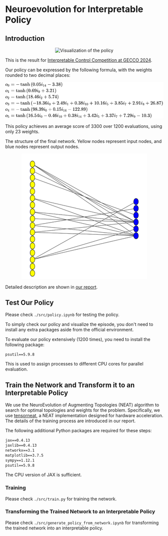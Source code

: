 # Neuroevolution for Interpretable Policy

## Introduction
<div style="text-align: center;">
    <img src="./results/animation.gif" alt="Visualization of the policy"  width="300" height="300">
</div>

This is the result for [Interpretable Control Competition at GECCO 2024](https://giorgia-nadizar.github.io/interpretable-control-competition/).

Our policy can be expressed by the following formula, with the weights rounded to two decimal places:

![formula](./results/formula.svg)

This policy achieves an average score of 3300 over 1200 evaluations, using only 23 weights.

The structure of the final network. Yellow nodes represent input nodes, and blue nodes represent output nodes.
<div style="text-align: center;">
     <img src="./results/network.svg" alt="Visualization of the policy"  width="400" height="400">
</div>

Detailed description are shown in [our report](./report.pdf).

## Test Our Policy
Please check `./src/policy.ipynb` for testing the policy.

To simply check our policy and visualize the episode, you don't need to install any extra packages aside from the official environment.

To evaluate our policy extensively (1200 times), you need to install the following package:
```
psutil==5.9.8
```
This is used to assign processes to different CPU cores for parallel evaluation.

## Train the Network and Transform it to an Interpretable Policy
We use the NeuroEvolution of Augmenting Topologies (NEAT) algorithm to search for optimal topologies and weights for the problem. Specifically, we use [tensorneat](https://github.com/EMI-Group/tensorneat), a NEAT implementation designed for hardware acceleration. The details of the training process are introduced in our report.

The following additional Python packages are required for these steps:
```
jax==0.4.13
jaxlib==0.4.13
networkx==3.1
matplotlib==3.7.5
sympy==1.12.1
psutil==5.9.8
```
The CPU version of JAX is sufficient.

### Training
Please check `./src/train.py` for training the network.

### Transforming the Trained Network to an Interpretable Policy
Please check `./src/generate_policy_from_network.ipynb` for transforming the trained network into an interpretable policy.
